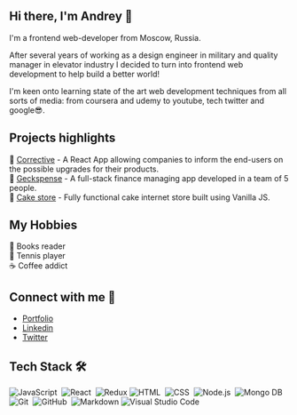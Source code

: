 ## Hi there, I'm Andrey 👋
I'm a frontend web-developer from Moscow, Russia.

After several years of working as a design engineer in military and quality manager in elevator industry I decided to turn into frontend web development to help build a better world!

I'm keen onto learning state of the art web development techniques from all sorts of media: from coursera and udemy to youtube, tech twitter and google:sunglasses:. 

## Projects highlights
:wrench: [Corrective](https://corrective-b0169c.netlify.app/) - A React App allowing companies to inform the end-users on the possible upgrades for their products.<br/>
:bank: [Geckspense](https://geckspence.netlify.app/) - A full-stack finance managing app developed in a team of 5 people.<br/>
:doughnut: [Cake store](https://v24-toucans-team-01.netlify.app/) - Fully functional cake internet store built using Vanilla JS.

## My Hobbies
:orange_book: Books reader <br/>
:tennis: Tennis player <br/>
:coffee: Coffee addict 

## Connect with me :thought_balloon:
- [Portfolio](http://andreybabkin.com/) <br/>
- [Linkedin](https://www.linkedin.com/in/andrey-babkin-b0761682/) <br/>
- [Twitter](https://www.facebook.com/Raybeck84) <br/>

## Tech Stack  🛠 &nbsp;
![JavaScript](https://img.shields.io/badge/-JavaScript-05122A?style=flat&logo=javascript)&nbsp;
![React](https://img.shields.io/badge/-React-05122A?style=flat&logo=react)&nbsp;
![Redux](https://img.shields.io/badge/redux-%23593d88.svg?style=flat&logo=redux)
![HTML](https://img.shields.io/badge/-HTML-05122A?style=flat&logo=HTML5)&nbsp;
![CSS](https://img.shields.io/badge/-CSS-05122A?style=flat&logo=CSS3&logoColor=1572B6)&nbsp;
![Node.js](https://img.shields.io/badge/-Node.js-05122A?style=flat&logo=node.js)&nbsp;
![Mongo DB](https://img.shields.io/badge/-MongoDB-05122A?style=flat&logo=mongodb)&nbsp;
![Git](https://img.shields.io/badge/-Git-05122A?style=flat&logo=git)&nbsp;
![GitHub](https://img.shields.io/badge/-GitHub-05122A?style=flat&logo=github)&nbsp;
![Markdown](https://img.shields.io/badge/-Markdown-05122A?style=flat&logo=markdown)
![Visual Studio Code](https://img.shields.io/badge/-Visual%20Studio%20Code-05122A?style=flat&logo=visual-studio-code&logoColor=007ACC)&nbsp;